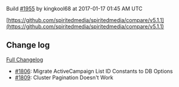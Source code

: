 Build [#1955](https://circleci.com/gh/spiritedmedia/spiritedmedia/1955) by kingkool68 at 2017-01-17 01:45 AM UTC

[https://github.com/spiritedmedia/spiritedmedia/compare/v5.1.1](https://github.com/spiritedmedia/spiritedmedia/compare/v5.1.1)
## Change log
[Full Changelog](https://github.com/spiritedmedia/spiritedmedia/compare/v5.1.0...v5.1.1)

 - [#1806](https://github.com/spiritedmedia/spiritedmedia/pull/1806): Migrate ActiveCampaign List ID Constants to DB Options
 - [#1809](https://github.com/spiritedmedia/spiritedmedia/pull/1809): Cluster Pagination Doesn't Work

